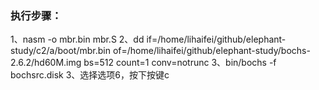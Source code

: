 ### 执行步骤：
1、nasm -o mbr.bin mbr.S
2、dd if=/home/lihaifei/github/elephant-study/c2/a/boot/mbr.bin of=/home/lihaifei/github/elephant-study/bochs-2.6.2/hd60M.img bs=512 count=1 conv=notrunc
3、bin/bochs -f bochsrc.disk
3、选择选项6，按下按键c
